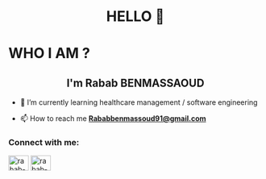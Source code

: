 <h1 align="center">HELLO 👋 </h1>

# WHO I AM ?

<h2 align="center"> I'm Rabab BENMASSAOUD </h2>

- 🌱 I’m currently learning healthcare management / software engineering

- 📫 How to reach me **Rababbenmassoud91@gmail.com**

<h3 align="left">Connect with me:</h3>
<p align="left">
<a href="https://www.linkedin.com/in/rabab-b-b35b63178/" target="blank"><img align="center" src="https://raw.githubusercontent.com/rahuldkjain/github-profile-readme-generator/master/src/images/icons/Social/linked-in-alt.svg" alt="rabab-b-b35b63178/" height="30" width="40" /></a>
<a href="https://twitter.com/Onyx0kizi" target="blank"><img align="center" src="https://raw.githubusercontent.com/rahuldkjain/github-profile-readme-generator/master/src/images/icons/Social/twitter.svg" alt="rabab-b-b35b63178/" height="30" width="40" /></a>  
  
  
 



<!---
Rabab91/Rabab91 is a ✨ special ✨ repository because its `README.md` (this file) appears on your GitHub profile.
You can click the Preview link to take a look at your changes.
--->
